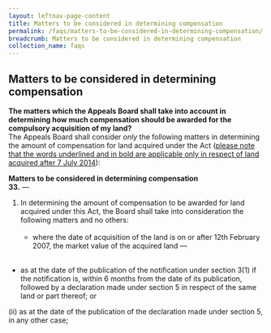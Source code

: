 ```yaml
---
layout: leftnav-page-content
title: Matters to be considered in determining compensation
permalink: /faqs/matters-to-be-considered-in-determining-compensation/
breadcrumb: Matters to be considered in determining compensation
collection_name: faqs
---
```


Matters to be considered in determining compensation
---

**The matters which the Appeals Board shall take into account in determining how much compensation should be awarded for the compulsory acquisition of my land?**
<br>
The Appeals Board shall consider *only* the following matters in determining the amount of compensation for land acquired under the Act (<u>please note that the words underlined and in bold are applicable only in respect of land acquired after 7 July 2014</u>):

**Matters to be considered in determining compensation**
<br>
**33.** — 
1.  In determining the amount of compensation to be awarded for land acquired under this Act, the Board shall take into consideration the following matters and no others: <br><br>
    * where the date of acquisition of the land is on or after 12th February 2007, the market value of the acquired land — <br> <br>
   * as at the date of the publication of the notification under section 3(1) if the notification is, within 6 months from the date of its publication, followed by a declaration made under section 5 in respect of the same land or part thereof; or <br>

 

(ii)   as at the date of the publication of the declaration made under section 5, in any other case;


